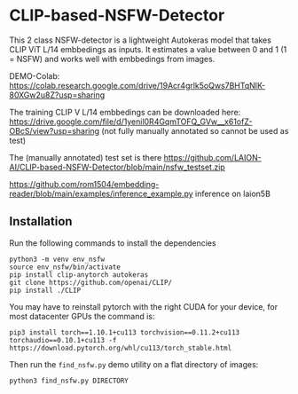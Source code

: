 # CLIP-based-NSFW-Detector

This 2 class NSFW-detector is a lightweight Autokeras model that takes CLIP ViT L/14 embbedings as inputs.
It estimates a value between 0 and 1 (1 = NSFW) and works well with embbedings from images.

DEMO-Colab:
https://colab.research.google.com/drive/19Acr4grlk5oQws7BHTqNIK-80XGw2u8Z?usp=sharing

The training CLIP V L/14 embbedings can be downloaded here:
https://drive.google.com/file/d/1yenil0R4GqmTOFQ_GVw__x61ofZ-OBcS/view?usp=sharing (not fully manually annotated so cannot be used as test)


The (manually annotated) test set is there https://github.com/LAION-AI/CLIP-based-NSFW-Detector/blob/main/nsfw_testset.zip

https://github.com/rom1504/embedding-reader/blob/main/examples/inference_example.py inference on laion5B

## Installation

Run the following commands to install the dependencies

```
python3 -m venv env_nsfw
source env_nsfw/bin/activate
pip install clip-anytorch autokeras
git clone https://github.com/openai/CLIP/
pip install ./CLIP
```

You may have to reinstall pytorch with the right CUDA for your device, for most datacenter GPUs the command is:

```
pip3 install torch==1.10.1+cu113 torchvision==0.11.2+cu113 torchaudio==0.10.1+cu113 -f https://download.pytorch.org/whl/cu113/torch_stable.html
```

Then run the `find_nsfw.py` demo utility on a flat directory of images:

```
python3 find_nsfw.py DIRECTORY
```
